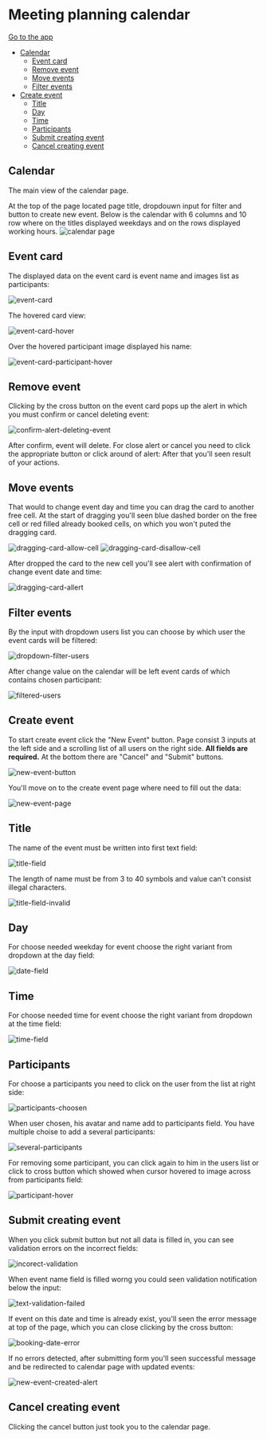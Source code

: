 # Meeting planning calendar

[Go to the app](https://sergey-nag.github.io/meeting-planning-calendar/dist/)

 - [Calendar](#calendar)
    - [Event card](#event-card)
    - [Remove event](#remove-event)
    - [Move events](#move-event)
    - [Filter events](#filter-events)
 - [Create event](#create-event)
    - [Title](#title)
    - [Day](#day)
    - [Time](#time)
    - [Participants](#participants)
    - [Submit creating event](#submit-creating-event)
    - [Cancel creating event](#cancel-creating-event)

## Calendar
The main view of the calendar page.

At the top of the page located page title, dropdouwn input for filter and button to create new event.
Below is the calendar with 6 columns and 10 row where on the titles displayed weekdays and on the rows displayed working hours.
![calendar page](/doc-img/1-calendar.png)

## Event card
The displayed data on the event card is event name and images list as participants:

![event-card](/doc-img/2-event-card.png)

The hovered card view:

![event-card-hover](/doc-img/3-event-card-hover.png)

Over the hovered participant image displayed his name:

![event-card-participant-hover](/doc-img/4-event-card-participant-hover.png)

## Remove event
Clicking by the cross button on the event card pops up the alert in which you must confirm or cancel deleting event:

![confirm-alert-deleting-event](/doc-img/6-confirm-alert-deleting-event.png)

After confirm, event will delete. For close alert or cancel you need to click the appropriate button or click around of alert:
After that you'll seen result of your actions.

## Move events
That would to change event day and time you can drag the card to another free cell. At the start of dragging you'll seen blue dashed border on the free cell or red filled already booked cells, on which you won't puted the dragging card.

![dragging-card-allow-cell](/doc-img/7-dragging-card-allow-cell.png)
![dragging-card-disallow-cell](/doc-img/8-dragging-card-disallow-cell.png)

After dropped the card to the new cell you'll see alert with confirmation of change event date and time:

![dragging-card-allert](/doc-img/9-dragging-card-allert.png)

## Filter events
By the input with dropdown users list you can choose by which user the event cards will be filtered:

![dropdown-filter-users](/doc-img/10-dropdown-filter-users.png)

After change value on the calendar will be left event cards of which contains chosen participant:

![filtered-users](/doc-img/11-filtered-users.png)

## Create event
To start create event click the "New Event" button.
Page consist 3 inputs at the left side and a scrolling list of all users on the right side. **All fields are required.**
At the bottom there are "Cancel" and "Submit" buttons.

![new-event-button](/doc-img/12-new-event-button.png)

You'll move on to the create event page where need to fill out the data:

![new-event-page](/doc-img/13-new-event-page.png)

## Title
The name of the event must be written into first text field:

![title-field](/doc-img/14-title-field.png)

The length of name must be from 3 to 40 symbols and value can't consist illegal characters.

![title-field-invalid](/doc-img/14.1-title-field-invalid.png)

## Day
For choose needed weekday for event choose the right variant from dropdown at the day field:

![date-field](/doc-img/15-date-field.png)

## Time
For choose needed time for event choose the right variant from dropdown at the time field:

![time-field](/doc-img/16-time-field.png)

## Participants
For choose a participants you need to click on the user from the list at right side:

![participants-choosen](/doc-img/17-participants-choosen.png)

When user chosen, his avatar and name add to participants field. You have multiple choise to add a several participants:

![several-participants](/doc-img/18-several-participants.png)

For removing some participant, you can click again to him in the users list or click to cross button which showed when cursor hovered to image across from participants field: 

![participant-hover](/doc-img/19-participant-hover.png)

## Submit creating event
When you click submit button but not all data is filled in, you can see validation errors on the incorrect fields:

![incorect-validation](/doc-img/20-incorect-validation.png)

When event name field is filled worng you could seen validation notification below the input:

![text-validation-failed](/doc-img/21-text-validation-failed.png)

If event on this date and time is already exist, you'll seen the error message at top of the page, which you can close clicking by the cross button:

![booking-date-error](/doc-img/22-booking-date-error.png)

If no errors detected, after submitting form you'll seen successful message and be redirected to calendar page with updated events:

![new-event-created-alert](/doc-img/23-new-event-created-alert.png)

## Cancel creating event

Clicking the cancel button just took you to the calendar page.
